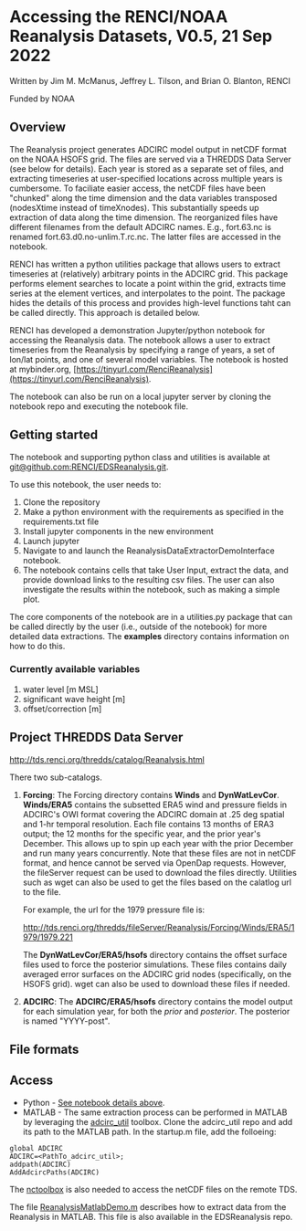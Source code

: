 # Accessing the RENCI/NOAA Reanalysis Datasets, V0.5, 21 Sep 2022

Written by Jim M. McManus, Jeffrey L. Tilson, and Brian O. Blanton, RENCI

Funded by NOAA

## Overview
The Reanalysis project generates ADCIRC model output in netCDF format on the NOAA HSOFS grid.  The files are served via a THREDDS Data Server (see below for details).  Each year is stored as a separate set of files, and extracting timeseries at user-specified locations across multiple years is cumbersome.  To faciliate easier access, the netCDF files have been "chunked" along the time dimension and the data variables transposed (nodesXtime instead of timeXnodes).  This substantially speeds up extraction of data along the time dimension.  The reorganized files have different filenames from the default ADCIRC names.  E.g., fort.63.nc is renamed fort.63.d0.no-unlim.T.rc.nc.  The latter files are accessed in the notebook. 

RENCI has written a python utilities package that allows users to extract timeseries at (relatively) arbitrary points in the ADCIRC grid.  This package performs element searches to locate a point within the grid, extracts time series at the element vertices, and interpolates to the point.  The package hides the details of this process and provides high-level functions taht can be called directly.  This approach is detailed below.  

RENCI has developed a demonstration Jupyter/python notebook for accessing the Reanalysis data.  The notebook allows a user to extract timeseries from the Reanalysis by specifying a range of years, a set of lon/lat points, and one of several model variables.  The notebook is hosted at mybinder.org, [https://tinyurl.com/RenciReanalysis](https://tinyurl.com/RenciReanalysis).

The notebook can also be run on a local jupyter server by cloning the notebook repo and executing the notebook file. 

## Getting started
 The notebook and supporting python class and utilities is available at [git@github.com:RENCI/EDSReanalysis.git](git@github.com:RENCI/EDSReanalysis.git).

To use this notebook, the user needs to: 
1. Clone the repository
2. Make a python environment with the requirements as specified in the requirements.txt file
3. Install jupyter components in the new environment
4. Launch jupyter
5. Navigate to and launch the ReanalysisDataExtractorDemoInterface notebook. 
6. The notebook contains cells that take User Input, extract the data, and provide download links to the resulting csv files.  The user can also investigate the results within the notebook, such as making a simple plot.  

The core components of the notebook are in a utilities.py package that can be called directly by the user (i.e., outside of the notebook) for more detailed data extractions.  The **examples** directory contains information on how to do this.


### Currently available variables
1. water level [m MSL]
2. significant wave height [m]
3. offset/correction [m]

## Project THREDDS Data Server

http://tds.renci.org/thredds/catalog/Reanalysis.html

There two sub-catalogs.  

1. **Forcing**: The Forcing directory contains **Winds** and **DynWatLevCor**.  **Winds/ERA5** contains the subsetted ERA5 wind and pressure fields in ADCIRC's OWI format covering the ADCIRC domain at .25 deg spatial and 1-hr temporal resolution.  Each file contains 13 months of ERA3 output;  the 12 months for the specific year, and the prior year's December.  This allows up to spin up each year with the prior December and run many years concurrently.  Note that these files are not in netCDF format, and hence cannot be served via OpenDap requests.  However, the fileServer request can be used to download the files directly.  Utilities such as wget can also be used to get the files based on the calatlog url to the file.  

    For example, the url for the 1979 pressure file is: 

    http://tds.renci.org/thredds/fileServer/Reanalysis/Forcing/Winds/ERA5/1979/1979.221

    The **DynWatLevCor/ERA5/hsofs** directory contains the offset surface files used to force the posterior simulations.  These files contains daily averaged error surfaces on the ADCIRC grid nodes (specifically, on the HSOFS grid).  wget can also be used to download these files if needed.

2. **ADCIRC**: The **ADCIRC/ERA5/hsofs** directory contains the model output for each simulation year, for both the *prior* and *posterior*.  The posterior is named "YYYY-post".   


File formats
--------

Access
--------
* Python - [See notebook details above](#getting-started). 
* MATLAB - The same extraction process can be performed in MATLAB by leveraging the 
[adcirc_util](https://github.com/BrianOBlanton/adcirc_util.git) toolbox.   Clone the adcirc_util repo and add its path to the MATLAB path.  In the startup.m file, add the folloeing: 

```
global ADCIRC
ADCIRC=<PathTo_adcirc_util>;
addpath(ADCIRC)
AddAdcircPaths(ADCIRC)
```

The [nctoolbox](git@github.com:nctoolbox/nctoolbox.git) is also needed to access the netCDF files on the remote TDS. 

The file [ReanalysisMatlabDemo.m](https://github.com/RENCI/EDSReanalysis/blob/main/ReanalysisMatlabDemo.m) describes how to extract data from the Reanalysis in  MATLAB.  This file is also available in the EDSReanalysis repo. 
